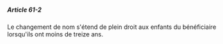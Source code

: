 ##### Article 61-2

Le changement de nom s'étend de plein droit aux enfants du bénéficiaire lorsqu'ils ont moins de treize ans.

